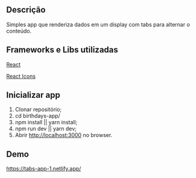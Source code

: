 ## Descrição

Simples app que renderiza dados em um display com tabs para alternar o conteúdo.

## Frameworks e Libs utilizadas

[React](https://github.com/facebook/react/)

[React Icons](https://github.com/react-icons/react-icons)

## Inicializar app

1) Clonar repositório;
2) cd birthdays-app/
3) npm install || yarn install;
4) npm run dev || yarn dev;
5) Abrir [http://localhost:3000](http://localhost:3000) no browser.

## Demo

https://tabs-app-1.netlify.app/
